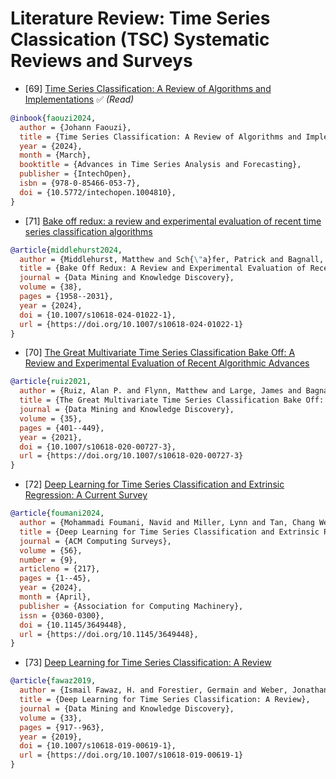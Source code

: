 # Literature Review: Time Series Classication (TSC) Systematic Reviews and Surveys

* [69] [Time Series Classification: A Review of Algorithms and Implementations](https://www.intechopen.com/chapters/1185930) ✅ *(Read)*
```bibtex
@inbook{faouzi2024,
  author = {Johann Faouzi},
  title = {Time Series Classification: A Review of Algorithms and Implementations},
  year = {2024},
  month = {March},
  booktitle = {Advances in Time Series Analysis and Forecasting},
  publisher = {IntechOpen},
  isbn = {978-0-85466-053-7},
  doi = {10.5772/intechopen.1004810},
}
```

* [71] [Bake off redux: a review and experimental evaluation of recent time series classification algorithms](https://link.springer.com/article/10.1007/s10618-024-01022-1)
```bibtex
@article{middlehurst2024,
  author = {Middlehurst, Matthew and Sch{\"a}fer, Patrick and Bagnall, Anthony},
  title = {Bake Off Redux: A Review and Experimental Evaluation of Recent Time Series Classification Algorithms},
  journal = {Data Mining and Knowledge Discovery},
  volume = {38},
  pages = {1958--2031},
  year = {2024},
  doi = {10.1007/s10618-024-01022-1},
  url = {https://doi.org/10.1007/s10618-024-01022-1}
}
```

* [70] [The Great Multivariate Time Series Classification Bake Off: A Review and Experimental Evaluation of Recent Algorithmic Advances](https://link.springer.com/article/10.1007/s10618-020-00727-3)
```bibtex
@article{ruiz2021,
  author = {Ruiz, Alan P. and Flynn, Matthew and Large, James and Bagnall, Anthony},
  title = {The Great Multivariate Time Series Classification Bake Off: A Review and Experimental Evaluation of Recent Algorithmic Advances},
  journal = {Data Mining and Knowledge Discovery},
  volume = {35},
  pages = {401--449},
  year = {2021},
  doi = {10.1007/s10618-020-00727-3},
  url = {https://doi.org/10.1007/s10618-020-00727-3}
}
```

* [72] [Deep Learning for Time Series Classification and Extrinsic Regression: A Current Survey](https://dl.acm.org/doi/10.1145/3649448)
```bibtex
@article{foumani2024,
  author = {Mohammadi Foumani, Navid and Miller, Lynn and Tan, Chang Wei and Webb, Geoffrey I. and Forestier, Germain and Salehi, Mahsa},
  title = {Deep Learning for Time Series Classification and Extrinsic Regression: A Current Survey},
  journal = {ACM Computing Surveys},
  volume = {56},
  number = {9},
  articleno = {217},
  pages = {1--45},
  year = {2024},
  month = {April},
  publisher = {Association for Computing Machinery},
  issn = {0360-0300},
  doi = {10.1145/3649448},
  url = {https://doi.org/10.1145/3649448},
}
```

* [73] [Deep Learning for Time Series Classification: A Review](https://link.springer.com/article/10.1007/s10618-019-00619-1)
```bibtex
@article{fawaz2019,
  author = {Ismail Fawaz, H. and Forestier, Germain and Weber, Jonathan and Idoumghar, Lyes and Muller, Pierre-Alain},
  title = {Deep Learning for Time Series Classification: A Review},
  journal = {Data Mining and Knowledge Discovery},
  volume = {33},
  pages = {917--963},
  year = {2019},
  doi = {10.1007/s10618-019-00619-1},
  url = {https://doi.org/10.1007/s10618-019-00619-1}
}
```
